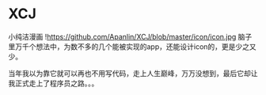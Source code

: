 # XCJ
小纯洁漫画 !https://github.com/Apanlin/XCJ/blob/master/icon/icon.jpg
脑子里万千个想法中，为数不多的几个能被实现的app，还能设计icon的，更是少之又少。

当年我以为靠它就可以再也不用写代码，走上人生巅峰，万万没想到，最后它却让我正式走上了程序员之路。。。



